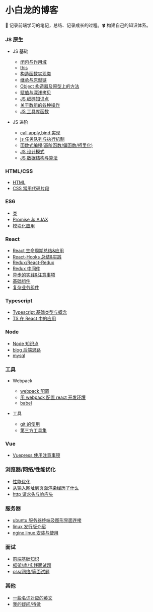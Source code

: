 # 小白龙的博客

:seedling: 记录前端学习的笔记，总结、记录成长的过程。:four_leaf_clover: 构建自己的知识体系。

### JS 原生

- JS 基础

  - [闭包与作用域](/js/scope-closures.md)
  - [this](/js/this.md)
  - [构造函数实现类](/js/object.md)
  - [继承与原型链](/js/inherit.md)
  - [Object 构造器及原型上的方法](/js/object-methods.md)
  - [赋值与深浅拷贝](/js/copy.md)
  - [JS 细碎知识点](/js/knowledge-points.md)
  - [关于数组的各种操作](/js/array.md)
  - [JS 工具库函数](/js/utils.md)

- JS 进阶

  - [call,apply,bind 实现](/js/call.md)
  - [js 任务队列与执行机制](/js/eventloop.md)
  - [函数式编程(高阶函数/偏函数/柯里化)](/js/func-program.md)
  - [JS 设计模式](/js/design-mode.md)
  - [JS 数据结构与算法](/js/algorithm.md)

### HTML/CSS

- [HTML](/hc/html.md)
- [CSS 常用代码片段](/hc/css-utils.md)

### ES6

- [类](/es6/class.md)
- [Promise 与 AJAX](/es6/promise.md)
- [模块化应用](/es6/module.md)

### React

- [React 生命周期总结&应用](/react/lifecycle.md)
- [React-Hooks 总结&实践](/react/react-hooks.md)
- [Redux/React-Redux](/react/redux.md)
- [Redux 中间件](/react/redux-middleware.md)
- [异步的实践&注意事项](/react/async.md)
- [基础组件](/react/basic-co.md)
- [复杂业务组件](/react/complex-co.md)

### Typescript

- [Typescript 基础类型与概念](/typescript/ts-basic.md)
- [TS 在 React 中的应用](/typescript/ts-react.md)

### Node

- [Node 知识点](/node/little-points.md)
- [blog 后端思路](/node/blog.md)
- [mysql](/node/mysql.md)

### 工具

- Webpack

  - [webpack 配置](/tools/webpack/webpack-config.md)
  - [用 webpack 配置 react 开发环境](/tools/webpack/webpack-react.md)
  - [babel](/tools/webpack/babel.md)

- 工具

  - [git 的使用](/tools/git.md)
  - [第三方工具集](/tools/tool.md)

### Vue

- [Vuepress 使用注意事项](/vue/vuepress.md)

### 浏览器/网络/性能优化

- [性能优化](/mix/performance.md)
- [从输入网址到页面渲染经历了什么](/mix/render.md)
- [http 请求头与响应头](/mix/http-message.md)

### 服务器

- [ubuntu 服务器终端及图形界面连接](/server/ubuntu.md)
- [linux 发行版介绍](/server/linux.md)
- [nginx linux 安装与使用](/server/nginx.md)

### 面试

- [前端基础知识](/interview/js-interview.md)
- [框架/库/实践面试题](/interview/lib-interview.md)
- [css/网络/等面试题](/interview/other-interview.md)

### 其他

- [一些名词对应的英文](/others/words.md)
- [我的疑问/待做](/others/questions.md)
